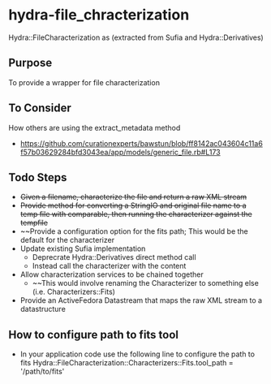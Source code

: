 # hydra-file_chracterization

Hydra::FileCharacterization as (extracted from Sufia and Hydra::Derivatives)

## Purpose

To provide a wrapper for file characterization

## To Consider

How others are using the extract_metadata method
- https://github.com/curationexperts/bawstun/blob/ff8142ac043604c11a6f57b03629284bfd3043ea/app/models/generic_file.rb#L173

## Todo Steps

- ~~Given a filename, characterize the file and return a raw XML stream~~
- ~~Provide method for converting a StringIO and original file name to a temp file with comparable, then running the characterizer against the tempfile~~
- ~~Provide a configuration option for the fits path; This would be the default for the characterizer
- Update existing Sufia implementation
  - Deprecrate Hydra::Derivatives direct method call
  - Instead call the characterizer with the content
- Allow characterization services to be chained together
  - ~~This would involve renaming the Characterizer to something else (i.e. Characterizers::Fits)
- Provide an ActiveFedora Datastream that maps the raw XML stream to a datastructure

## How to configure path to fits tool

- In your application code use the following line to configure the path to fits
Hydra::FileCharacterization::Characterizers::Fits.tool_path = '/path/to/fits'

